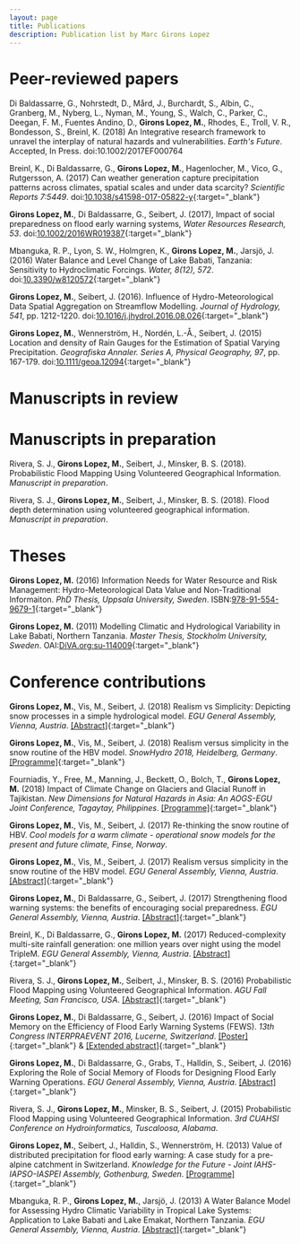 ```yaml
---
layout: page
title: Publications
description: Publication list by Marc Girons Lopez
---
```


# Peer-reviewed papers

Di Baldassarre, G., Nohrstedt, D., Mård, J., Burchardt, S., Albin, C., Granberg, M., Nyberg, L., Nyman, M., Young, S., Walch, C., Parker, C., Deegan, F. M., Fuentes Andino, D., **Girons Lopez, M.**, Rhodes, E., Troll, V. R., Bondesson, S., Breinl, K. (2018) An Integrative research framework to unravel the interplay of natural hazards and vulnerabilities. *Earth's Future*. Accepted, In Press. doi:10.1002/2017EF000764

Breinl, K., Di Baldassarre, G., **Girons Lopez, M.**, Hagenlocher, M., Vico, G., Rutgersson, A. (2017) Can weather generation capture precipitation patterns across climates, spatial scales and under data scarcity? *Scientific Reports 7:5449*. doi:[10.1038/s41598-017-05822-y](https://www.nature.com/articles/s41598-017-05822-y){:target="_blank"}

**Girons Lopez, M.**, Di Baldassarre, G., Seibert, J. (2017), Impact of social preparedness on flood early warning systems, *Water Resources Research, 53*. doi:[10.1002/2016WR019387](http://onlinelibrary.wiley.com/doi/10.1002/2016WR019387/full){:target="_blank"}

Mbanguka, R. P., Lyon, S. W., Holmgren, K., **Girons Lopez, M.**, Jarsjö, J. (2016) Water Balance and Level Change of Lake Babati, Tanzania: Sensitivity to Hydroclimatic Forcings. *Water, 8(12), 572*. doi:[10.3390/w8120572](http://www.mdpi.com/2073-4441/8/12/572/html){:target="_blank"}

**Girons Lopez, M.**, Seibert, J. (2016). Influence of Hydro-Meteorological Data Spatial Aggregation on Streamflow Modelling. *Journal of Hydrology, 541*, pp. 1212-1220. doi:[10.1016/j.jhydrol.2016.08.026](http://www.sciencedirect.com/science/article/pii/S0022169416305170){:target="_blank"}

**Girons Lopez, M.**, Wennerström, H., Nordén, L.-Å., Seibert, J. (2015) Location and density of Rain Gauges for the Estimation of Spatial Varying Precipitation. *Geografiska Annaler. Series A, Physical Geography, 97*, pp. 167-179. doi:[10.1111/geoa.12094](http://onlinelibrary.wiley.com/doi/10.1111/geoa.12094/abstract){:target="_blank"}

<div class="line-separator"></div>

# Manuscripts in review



<div class="line-separator"></div>

# Manuscripts in preparation

Rivera, S. J., **Girons Lopez, M.**, Seibert, J., Minsker, B. S. (2018). Probabilistic Flood Mapping Using Volunteered Geographical Information. *Manuscript in preparation*.

Rivera, S. J., **Girons Lopez, M.**, Seibert, J., Minsker, B. S. (2018). Flood depth determination using volunteered geographical information. *Manuscript in preparation*.

<div class="line-separator"></div>

# Theses

**Girons Lopez, M.** (2016) Information Needs for Water Resource and Risk Management: Hydro-Meteorological Data Value and Non-Traditional Informaiton. *PhD Thesis, Uppsala University, Sweden*. ISBN:[978-91-554-9679-1](http://www.diva-portal.org/smash/record.jsf?pid=diva2%3A957429&dswid=-2459){:target="_blank"}

**Girons Lopez, M.** (2011) Modelling Climatic and Hydrological Variability in Lake Babati, Northern Tanzania. *Master Thesis, Stockholm University, Sweden*. OAI:[DiVA.org:su-114009](http://su.diva-portal.org/smash/record.jsf?pid=diva2%3A788849&dswid=-1385){:target="_blank"}

<div class="line-separator"></div>

# Conference contributions

**Girons Lopez, M.**, Vis, M., Seibert, J. (2018) Realism vs Simplicity: Depicting snow processes in a simple hydrological model. *EGU General Assembly, Vienna, Austria*. [[Abstract]](https://meetingorganizer.copernicus.org/EGU2018/EGU2018-1266.pdf){:target="_blank"}

**Girons Lopez, M.**, Vis, M., Seibert, J. (2018) Realism versus simplicity in the snow routine of the HBV model. *SnowHydro 2018, Heidelberg, Germany*. [[Programme]](http://www.geog.uni-heidelberg.de/md/chemgeo/geog/hydro/snowhydro_final-program.pdf){:target="_blank"}

Fourniadis, Y., Free, M., Manning, J., Beckett, O., Bolch, T., **Girons Lopez, M.** (2018) Impact of Climate Change on Glaciers and Glacial Runoff in Tajikistan. *New Dimensions for Natural Hazards in Asia: An AOGS-EGU Joint Conference, Tagaytay, Philippines*. [[Programme]](http://nathazards.org/doc/Presentation_Schedule.pdf){:target="_blank"}

**Girons Lopez, M.**, Vis, M., Seibert, J. (2017) Re-thinking the snow routine of HBV. *Cool models for a warm climate - operational snow models for the present and future climate, Finse, Norway*.

**Girons Lopez, M.**, Vis, M., Seibert, J. (2017) Realism versus simplicity in the snow routine of the HBV model. *EGU General Assembly, Vienna, Austria*. [[Abstract]](http://meetingorganizer.copernicus.org/EGU2017/EGU2017-13395.pdf){:target="_blank"}

**Girons Lopez, M.**, Di Baldassarre, G., Seibert, J. (2017) Strengthening flood warning systems: the benefits of encouraging social preparedness. *EGU General Assembly, Vienna, Austria*. [[Abstract]](http://meetingorganizer.copernicus.org/EGU2017/EGU2017-14212-1.pdf){:target="_blank"}

Breinl, K., Di Baldassarre, G., **Girons Lopez, M.** (2017) Reduced-complexity multi-site rainfall generation: one million years over night using the model TripleM. *EGU General Assembly, Vienna, Austria*. [[Abstract]](http://meetingorganizer.copernicus.org/EGU2017/EGU2017-3065-1.pdf){:target="_blank"}

Rivera, S. J., **Girons Lopez, M.**, Seibert, J., Minsker, B. S. (2016) Probabilistic Flood Mapping using Volunteered Geographical Information. *AGU Fall Meeting, San Francisco, USA*. [[Abstract]](https://agu.confex.com/agu/fm16/meetingapp.cgi/Paper/134525){:target="_blank"}

**Girons Lopez, M.**, Di Baldassarre, G., Seibert, J. (2016) Impact of Social Memory on the Efficiency of Flood Early Warning Systems (FEWS). *13th Congress INTERPRAEVENT 2016, Lucerne, Switzerland*. [[Poster]](http://interpraevent2016.ch/assets/editor/files/2016_05_30_18_31_16IP_2016_POSTER108.pdf){:target="_blank"} & [[Extended abstract]](http://www.interpraevent.at/palm-cms/upload_files/Publikationen/Tagungsbeitraege/2016_EA_220.pdf){:target="_blank"}

**Girons Lopez, M.**, Di Baldassarre, G., Grabs, T., Halldin, S., Seibert, J. (2016) Exploring the Role of Social Memory of Floods for Designing Flood Early Warning Operations. *EGU General Assembly, Vienna, Austria*. [[Abstract]](http://meetingorganizer.copernicus.org/EGU2016/EGU2016-15179.pdf){:target="_blank"}

Rivera, S. J., **Girons Lopez, M.**, Minsker, B. S., Seibert, J. (2015) Probabilistic Flood Mapping using Volunteered Geographical Information. *3rd CUAHSI Conference on Hydroinformatics, Tuscaloosa, Alabama*.

**Girons Lopez, M.**, Seibert, J., Halldin, S., Wennerström, H. (2013) Value of distributed precipitation for flood early warning: A case study for a pre-alpine catchment in Switzerland. *Knowledge for the Future - Joint IAHS-IAPSO-IASPEI Assembly, Gothenburg, Sweden*. [[Programme]](http://cx.devinform.se/congrex_80/IAHS-IAPSO-IASPEI-Joint-assembly-2013-FINAL_PROGRAMME.pdf){:target="_blank"}

Mbanguka, R. P., **Girons Lopez, M.**, Jarsjö, J. (2013) A Water Balance Model for Assessing Hydro Climatic Variability in Tropical Lake Systems: Application to Lake Babati and Lake Emakat, Northern Tanzania. *EGU General Assembly, Vienna, Austria*. [[Abstract]](http://meetingorganizer.copernicus.org/EGU2013/EGU2013-3154.pdf){:target="_blank"}
